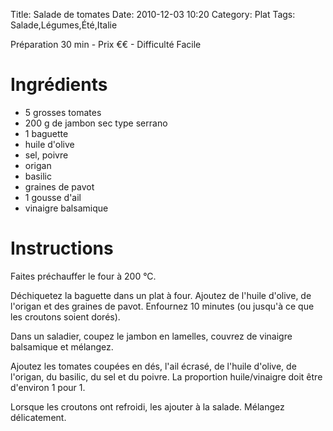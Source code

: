 Title: Salade de tomates
Date: 2010-12-03 10:20
Category: Plat
Tags: Salade,Légumes,Été,Italie

Préparation 30 min - Prix €€ - Difficulté Facile

# Ingrédients

- 5 grosses tomates
- 200 g de jambon sec type serrano
- 1 baguette
- huile d'olive
- sel, poivre
- origan
- basilic
- graines de pavot
- 1 gousse d'ail
- vinaigre balsamique

# Instructions

Faites préchauffer le four à 200 °C.

Déchiquetez la baguette dans un plat à four.
Ajoutez de l'huile d'olive, de l'origan et des graines de pavot.
Enfournez 10 minutes (ou jusqu'à ce que les croutons soient dorés).

Dans un saladier, coupez le jambon en lamelles, couvrez de vinaigre balsamique et mélangez.

Ajoutez les tomates coupées en dés, l'ail écrasé, de l'huile d'olive, de l'origan, du basilic, du sel et du poivre.
La proportion huile/vinaigre doit être d'environ 1 pour 1.

Lorsque les croutons ont refroidi, les ajouter à la salade.
Mélangez délicatement.
